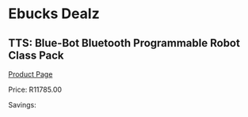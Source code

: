 
# Ebucks Dealz
## TTS: Blue-Bot Bluetooth Programmable Robot Class Pack
[Product Page](https://www.ebucks.com/web/shop/productSelected.do?prodId=1190772624&catId=375509364)

Price: R11785.00

Savings: 


	